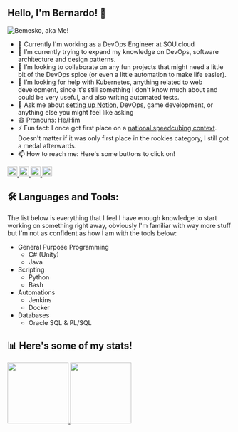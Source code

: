 ## Hello, I'm Bernardo! 👋
<img src="https://komarev.com/ghpvc/?username=Bemesko&label=Visualizações&color=blue&style=plastic" alt="Bemesko, aka Me!" />

- 🔭 Currently I'm working as a DevOps Engineer at SOU.cloud
- 🌱 I’m currently trying to expand my knowledge on DevOps, software architecture and design patterns.
- 👯 I’m looking to collaborate on any fun projects that might need a little bit of the DevOps spice (or even a little automation to make life easier).
- 🤔 I’m looking for help with Kubernetes, anything related to web development, since it's still something I don't know much about and could be very useful, and also writing automated tests.
- 💬 Ask me about [setting up Notion](https://notion.so), DevOps, game development, or anything else you might feel like asking
- 😄 Pronouns: He/Him
- ⚡ Fun fact: I once got first place on a [national speedcubing context](https://worldcubeassociation.org/persons/2019MESK01). Doesn't matter if it was only first place in the rookies category, I still got a medal afterwards.
- 📫 How to reach me: Here's some buttons to click on!

<a align="center" href="https://twitter.com/bemesko">
  <img alt="My Twitter" width="22px" src="https://cdn.jsdelivr.net/npm/simple-icons@v3/icons/twitter.svg" />
</a>
<a align="center" href="https://www.linkedin.com/in/bemesko/?locale=en_US">
  <img alt="My Linkedin" width="22px" src="https://cdn.jsdelivr.net/npm/simple-icons@v3/icons/linkedin.svg" />
</a>
<a align="center" href="https://github.com/bemesko">
  <img alt="My Github (wow, a recursive link!)" width="22px" src="https://cdn.jsdelivr.net/npm/simple-icons@v3/icons/github.svg" />
</a>
<a align="center" href="mailto:bemesko@gmail.com?subject=Hello%20Bernardo,%20From%20Github">
  <img alt="Email me!" width="22px" src="https://cdn.jsdelivr.net/npm/simple-icons@v3/icons/gmail.svg" />
</a>

## 🛠 Languages and Tools:

The list below is everything that I feel I have enough knowledge to start working on something right away, obviously I'm familiar with way more stuff but I'm not as confident as how I am with the tools below:

- General Purpose Programming
  - C# (Unity) 
  - Java
- Scripting
  - Python
  - Bash
- Automations
  - Jenkins
  - Docker
- Databases
  - Oracle SQL & PL/SQL
  
## 📊 Here's some of my stats!

<a href="https://github.com/Bemesko">
  <img align="" height="137px" src="https://github-readme-stats.vercel.app/api?username=Bemesko&&show_icons=true&hide_title=true" />
  <img align="" height="137px" src="https://github-readme-stats.vercel.app/api/top-langs/?username=Bemesko&hide_title=true&hide_border=true&layout=compact" />
</a>
